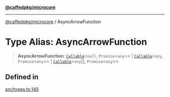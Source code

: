 [**@caffedpkg/microcore**](../README.md)

***

[@caffedpkg/microcore](../globals.md) / AsyncArrowFunction

# Type Alias: AsyncArrowFunction

> **AsyncArrowFunction**: [`Callable`](Callable.md)\<`null`, `Promise`\<`any`\>\> \| [`Callable`](Callable.md)\<`any`, `Promise`\<`any`\>\> \| [`Callable`](Callable.md)\<`any`[], `Promise`\<`any`\>\>

## Defined in

[src/types.ts:145](https://github.com/caffed/microcore/blob/3444f5042af4893783a848f270124aa74f8db032/src/types.ts#L145)
